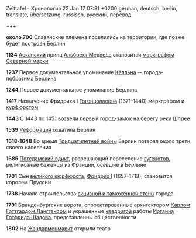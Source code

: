 Zeittafel - Хронология
22 Jan 17 07:31 +0200
german, deutsch, berlin, translate, übersetzung, russisch, русский, перевод

+++

**около 700** Славянские племена поселились на территории, где позже будет построен Берлин

**1134** [Асканский](https://ru.wikipedia.org/wiki/%D0%90%D1%81%D0%BA%D0%B0%D0%BD%D0%B8%D0%B8) принц [Альбрехт Медведь](https://ru.wikipedia.org/wiki/%D0%90%D0%BB%D1%8C%D0%B1%D1%80%D0%B5%D1%85%D1%82_%D0%9C%D0%B5%D0%B4%D0%B2%D0%B5%D0%B4%D1%8C) становится [маркграфом](https://ru.wikipedia.org/wiki/%D0%9C%D0%B0%D1%80%D0%BA%D0%B3%D1%80%D0%B0%D1%84) [Северной марки](https://ru.wikipedia.org/wiki/%D0%A1%D0%B5%D0%B2%D0%B5%D1%80%D0%BD%D0%B0%D1%8F_%D0%BC%D0%B0%D1%80%D0%BA%D0%B0)

**1237** Первое документальное упоминание [Кёлльна](https://ru.wikipedia.org/wiki/%D0%9A%D1%91%D0%BB%D0%BB%D1%8C%D0%BD) -- города-побратима Берлина

**1244** Первое документальное упоминание Берлина

**1417** Назначение Фридриха I [Гогенцоллерна](https://ru.wikipedia.org/wiki/%D0%93%D0%BE%D0%B3%D0%B5%D0%BD%D1%86%D0%BE%D0%BB%D0%BB%D0%B5%D1%80%D0%BD%D1%8B) (1371-1440) маркграфом и [курфюрстом](https://ru.wikipedia.org/wiki/%D0%9A%D1%83%D1%80%D1%84%D1%8E%D1%80%D1%81%D1%82)

**1443** С 1443 по 1451 возвели первый город-замок на берегу реки Шпрее

**1539** [Реформация](https://ru.wikipedia.org/wiki/%D0%A0%D0%B5%D1%84%D0%BE%D1%80%D0%BC%D0%B0%D1%86%D0%B8%D1%8F) охватила Берлин

**1618-1648** Во время [Тридцатилетней войны](https://ru.wikipedia.org/wiki/%D0%A2%D1%80%D0%B8%D0%B4%D1%86%D0%B0%D1%82%D0%B8%D0%BB%D0%B5%D1%82%D0%BD%D1%8F%D1%8F_%D0%B2%D0%BE%D0%B9%D0%BD%D0%B0) Берлин потерял около трети своего населения

**1685** [Потсдамский эдикт](https://ru.wikipedia.org/wiki/%D0%9F%D0%BE%D1%82%D1%81%D0%B4%D0%B0%D0%BC%D1%81%D0%BA%D0%B8%D0%B9_%D1%8D%D0%B4%D0%B8%D0%BA%D1%82), разрешающий переселение [гугенотов](https://ru.wikipedia.org/wiki/%D0%93%D1%83%D0%B3%D0%B5%D0%BD%D0%BE%D1%82%D1%8B), религиозные беженцы из Франции, осевшие в Берлине

**1701**  Сын [великого кюрфюрста](https://ru.wikipedia.org/wiki/%D0%A4%D1%80%D0%B8%D0%B4%D1%80%D0%B8%D1%85_%D0%92%D0%B8%D0%BB%D1%8C%D0%B3%D0%B5%D0%BB%D1%8C%D0%BC_I_(%D0%BA%D1%83%D1%80%D1%84%D1%8E%D1%80%D1%81%D1%82_%D0%91%D1%80%D0%B0%D0%BD%D0%B4%D0%B5%D0%BD%D0%B1%D1%83%D1%80%D0%B3%D0%B0)), [Фридрих I](https://ru.wikipedia.org/wiki/%D0%A4%D1%80%D0%B8%D0%B4%D1%80%D0%B8%D1%85_I_(%D0%BA%D0%BE%D1%80%D0%BE%D0%BB%D1%8C_%D0%9F%D1%80%D1%83%D1%81%D1%81%D0%B8%D0%B8)) (1657-1713), становится королем Пруссии

**1738** Начало строительства [акцизной и таможенной стены](https://en.wikipedia.org/wiki/Berlin_Customs_Wall) города

**1791** Бранденбургские ворота, спроектированные архитектором [Карлом Готтгардом Ланггансом](https://ru.wikipedia.org/wiki/%D0%9B%D0%B0%D0%BD%D0%B3%D0%B3%D0%B0%D0%BD%D1%81,_%D0%9A%D0%B0%D1%80%D0%BB_%D0%93%D0%BE%D1%82%D1%82%D0%B3%D0%B0%D1%80%D0%B4) и украшенные [квадригой](https://ru.wikipedia.org/wiki/%D0%9A%D0%B2%D0%B0%D0%B4%D1%80%D0%B8%D0%B3%D0%B0) работы [Иоганна Готфрида Шадова](https://ru.wikipedia.org/wiki/%D0%A8%D0%B0%D0%B4%D0%BE%D0%B2,_%D0%98%D0%BE%D0%B3%D0%B0%D0%BD%D0%BD_%D0%93%D0%BE%D1%82%D1%84%D1%80%D0%B8%D0%B4), представленны общественности

**1802** На [Жандарменмаркт](https://ru.wikipedia.org/wiki/%D0%96%D0%B0%D0%BD%D0%B4%D0%B0%D1%80%D0%BC%D0%B5%D0%BD%D0%BC%D0%B0%D1%80%D0%BA%D1%82) открыли театр
